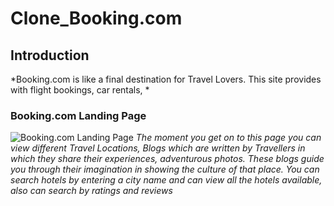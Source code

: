 # Clone_Booking.com

## Introduction
*Booking.com is like a final destination for Travel Lovers. This site provides with flight bookings, car rentals, *
### Booking.com Landing Page
![Booking.com Landing Page](https://github.com/TusharTaral/Ravi_Booking.com/blob/master/Screenshot%202021-03-13%20120916.png)
*The moment you get on to this page you can view different Travel Locations, Blogs which are written by Travellers in which they share their experiences, adventurous photos. These blogs guide you through their imagination in showing the culture of that place.  You can search hotels by entering a city name and can view all the hotels available, also can search by ratings and reviews*
